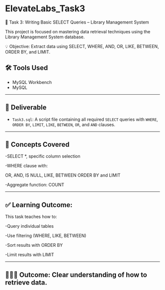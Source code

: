 # ElevateLabs_Task3
🧠 Task 3: Writing Basic SELECT Queries – Library Management System

This project is focused on mastering data retrieval techniques using the Library Management System database.

💡 Objective: Extract data using SELECT, WHERE, AND, OR, LIKE, BETWEEN, ORDER BY, and LIMIT.

## 🛠 Tools Used

- MySQL Workbench
- MySQL

---

## 📁 Deliverable

- `Task3.sql`: A script file containing all required `SELECT` queries with `WHERE`, `ORDER BY`, `LIMIT`, `LIKE`, `BETWEEN`, `OR`, and `AND` clauses.

---

## 🧠 Concepts Covered

-SELECT *, specific column selection

-WHERE clause with:

OR, AND, IS NULL, LIKE, BETWEEN
ORDER BY and LIMIT

-Aggregate function: COUNT

---

## ✅ Learning Outcome:

This task teaches how to:

-Query individual tables

-Use filtering (WHERE, LIKE, BETWEEN)

-Sort results with ORDER BY

-Limit results with LIMIT

---

## 👩🏻‍🏫 Outcome: Clear understanding of how to retrieve data.
